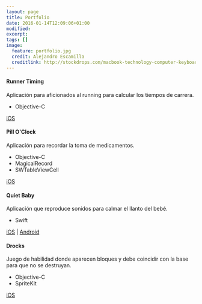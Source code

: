 ```yaml
---
layout: page
title: Portfolio
date: 2016-01-14T12:09:06+01:00
modified:
excerpt:
tags: []
image:
  feature: portfolio.jpg
  credit: Alejandro Escamilla
  creditlink: http://stockdrops.com/macbook-technology-computer-keyboard-mac-apple-book-pen/
---
```

#### Runner Timing

Aplicación para aficionados al running para calcular los tiempos de carrera.

* Objective-C

[iOS](https://itunes.apple.com/es/app/runner-timing/id1050568501?mt=8)

#### Pill O'Clock

Aplicación para recordar la toma de medicamentos.

* Objective-C
* MagicalRecord
* SWTableViewCell

[iOS](https://itunes.apple.com/us/app/pill-oclock/id998872185?&mt=8)

#### Quiet Baby

Aplicación que reproduce sonidos para calmar el llanto del bebé.

* Swift

[iOS](https://itunes.apple.com/us/app/quiet-baby/id942521968?mt=8) \| [Android](https://play.google.com/store/apps/details?id=com.allopis.abel.quietbaby&hl=es)

#### Drocks

Juego de habilidad donde aparecen bloques y debe coincidir con la base para que no se destruyan.

* Objective-C
* SpriteKit

[iOS](https://itunes.apple.com/es/app/drocks/id916689478?mt=8)

